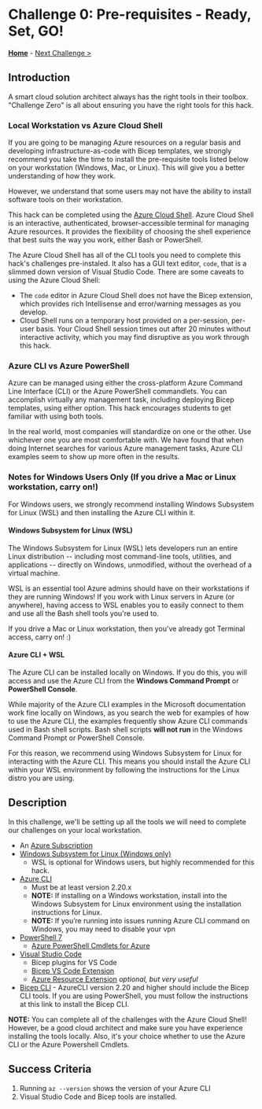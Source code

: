# Challenge 0: Pre-requisites - Ready, Set, GO!

**[Home](../README.md)** - [Next Challenge >](./Bicep-Challenge-01.md)

## Introduction

A smart cloud solution architect always has the right tools in their toolbox. "Challenge Zero" is all about ensuring you have the right tools for this hack.

### Local Workstation vs Azure Cloud Shell

If you are going to be managing Azure resources on a regular basis and developing infrastructure-as-code with Bicep templates, we strongly recommend you take the time to install the pre-requisite tools listed below on your workstation (Windows, Mac, or Linux).  This will give you a better understanding of how they work.  

However, we understand that some users may not have the ability to install software tools on their workstation.

This hack can be completed using the [Azure Cloud Shell](https://shell.azure.com).  Azure Cloud Shell is an interactive, authenticated, browser-accessible terminal for managing Azure resources. It provides the flexibility of choosing the shell experience that best suits the way you work, either Bash or PowerShell.

The Azure Cloud Shell has all of the CLI tools you need to complete this hack's challenges pre-instaled. It also has a GUI text editor, `code`, that is a slimmed down version of Visual Studio Code. There are some caveats to using the Azure Cloud Shell:
- The `code` editor in Azure Cloud Shell does not have the Bicep extension, which provides rich Intellisense and error/warning messages as you develop.
- Cloud Shell runs on a temporary host provided on a per-session, per-user basis. Your Cloud Shell session times out after 20 minutes without interactive activity, which you may find disruptive as you work through this hack. 

### Azure CLI vs Azure PowerShell

Azure can be managed using either the cross-platform Azure Command Line Interface (CLI) or the Azure PowerShell commandlets. You can accomplish virtually any management task, including deploying Bicep templates, using either option.  This hack encourages students to get familiar with using both tools.

In the real world, most companies will standardize on one or the other.  Use whichever one you are most comfortable with. We have found that when doing Internet searches for various Azure management tasks, Azure CLI examples seem to show up more often in the results.

### Notes for Windows Users Only (If you drive a Mac or Linux workstation, carry on!)

For Windows users, we strongly recommend installing Windows Subsystem for Linux (WSL) and then installing the Azure CLI within it.

#### Windows Subsystem for Linux (WSL)

The Windows Subsystem for Linux (WSL) lets developers run an entire Linux distribution -- including most command-line tools, utilities, and applications -- directly on Windows, unmodified, without the overhead of a virtual machine.

WSL is an essential tool Azure admins should have on their workstations if they are running Windows! If you work with Linux servers in Azure (or anywhere), having access to WSL enables you to easily connect to them and use all the Bash shell tools you're used to.

If you drive a Mac or Linux workstation, then you've already got Terminal access, carry on! :)

#### Azure CLI + WSL

The Azure CLI can be installed locally on Windows. If you do this, you will access and use the Azure CLI from the **Windows Command Prompt** or **PowerShell Console**.

While majority of the Azure CLI examples in the Microsoft documentation work fine locally on Windows, as you search the web for examples of how to use the Azure CLI, the examples frequently show Azure CLI commands used in Bash shell scripts. Bash shell scripts **will not run** in the Windows Command Prompt or PowerShell Console.

For this reason, we recommend using Windows Subsystem for Linux for interacting with the Azure CLI. This means you should install the Azure CLI within your WSL environment by following the instructions for the Linux distro you are using.

## Description

In this challenge, we'll be setting up all the tools we will need to complete our challenges on your local workstation.  

- An [Azure Subscription](https://azure.microsoft.com/free/)
- [Windows Subsystem for Linux (Windows only)](https://learn.microsoft.com/windows/wsl/install)
  - WSL is optional for Windows users, but highly recommended for this hack. 
- [Azure CLI](https://docs.microsoft.com/en-us/cli/azure/install-azure-cli)
  - Must be at least version 2.20.x
  - **NOTE:** If installing on a Windows workstation, install into the Windows Subsystem for Linux environment using the installation instructions for Linux.
  - **NOTE:** If you’re running into issues running Azure CLI command on Windows, you may need to disable your vpn
- [PowerShell 7](https://learn.microsoft.com/powershell/scripting/install/installing-powershell)
  - [Azure PowerShell Cmdlets for Azure](https://learn.microsoft.com/powershell/azure/install-az-ps)
- [Visual Studio Code](https://code.visualstudio.com/)
  - Bicep plugins for VS Code
   - [Bicep VS Code Extension](https://marketplace.visualstudio.com/items?itemName=ms-azuretools.vscode-bicep)
   - [Azure Resource Extension](https://marketplace.visualstudio.com/items?itemName=ms-azuretools.vscode-azureresourcegroups) _optional, but very useful_
- [Bicep CLI](https://learn.microsoft.com/azure/azure-resource-manager/bicep/install) - AzureCLI version 2.20 and higher should include the Bicep CLI tools. If you are using PowerShell, you must follow the instructions at this link to install the Bicep CLI.

**NOTE:** You can complete all of the challenges with the Azure Cloud Shell! However, be a good cloud architect and make sure you have experience installing the tools locally.  Also, it's your choice whether to use the Azure CLI or the Azure Powershell Cmdlets.

## Success Criteria

1. Running `az --version` shows the version of your Azure CLI
1. Visual Studio Code and Bicep tools are installed.
